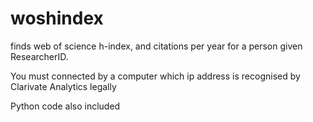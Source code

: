 # woshindex
finds web of science h-index, and citations per year for a person given ResearcherID.

You must connected by a computer which ip address is recognised by Clarivate Analytics legally

Python code also included
